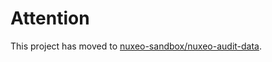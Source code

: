 # Attention

This project has moved to [nuxeo-sandbox/nuxeo-audit-data](https://github.com/nuxeo-sandbox/nuxeo-audit-data).